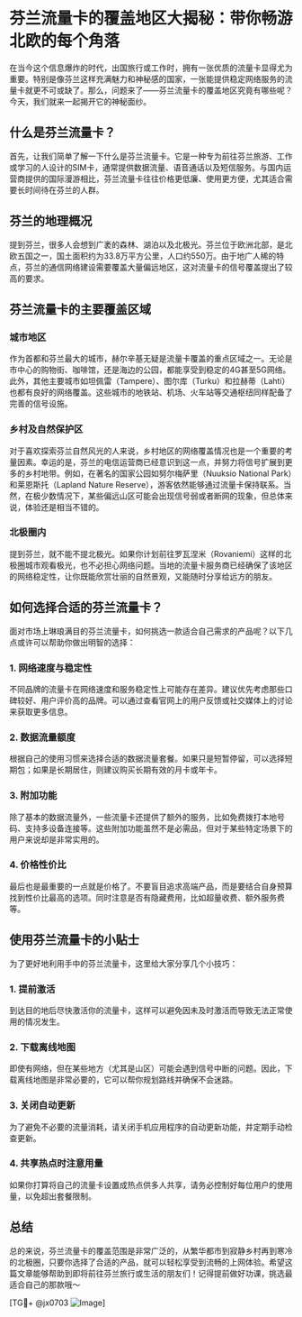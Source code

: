 # 芬兰流量卡的覆盖地区大揭秘：带你畅游北欧的每个角落

在当今这个信息爆炸的时代，出国旅行或工作时，拥有一张优质的流量卡显得尤为重要。特别是像芬兰这样充满魅力和神秘感的国家，一张能提供稳定网络服务的流量卡就更不可或缺了。那么，问题来了——芬兰流量卡的覆盖地区究竟有哪些呢？今天，我们就来一起揭开它的神秘面纱。

## 什么是芬兰流量卡？

首先，让我们简单了解一下什么是芬兰流量卡。它是一种专为前往芬兰旅游、工作或学习的人设计的SIM卡，通常提供数据流量、语音通话以及短信服务。与国内运营商提供的国际漫游相比，芬兰流量卡往往价格更低廉、使用更方便，尤其适合需要长时间待在芬兰的人群。

## 芬兰的地理概况

提到芬兰，很多人会想到广袤的森林、湖泊以及北极光。芬兰位于欧洲北部，是北欧五国之一，国土面积约为33.8万平方公里，人口约550万。由于地广人稀的特点，芬兰的通信网络建设需要覆盖大量偏远地区，这对流量卡的信号覆盖提出了较高的要求。

## 芬兰流量卡的主要覆盖区域

### 城市地区

作为首都和芬兰最大的城市，赫尔辛基无疑是流量卡覆盖的重点区域之一。无论是市中心的购物街、咖啡馆，还是海边的公园，都能享受到稳定的4G甚至5G网络。此外，其他主要城市如坦佩雷（Tampere）、图尔库（Turku）和拉赫蒂（Lahti）也都有良好的网络覆盖。这些城市的地铁站、机场、火车站等交通枢纽同样配备了完善的信号设施。

### 乡村及自然保护区

对于喜欢探索芬兰自然风光的人来说，乡村地区的网络覆盖情况也是一个重要的考量因素。幸运的是，芬兰的电信运营商已经意识到这一点，并努力将信号扩展到更多的乡村地带。例如，在著名的国家公园如努尔梅萨里（Nuuksio National Park）和莱恩斯托（Lapland Nature Reserve），游客依然能够通过流量卡保持联系。当然，在极少数情况下，某些偏远山区可能会出现信号弱或者断网的现象，但总体来说，体验还是相当不错的。

### 北极圈内

提到芬兰，就不能不提北极光。如果你计划前往罗瓦涅米（Rovaniemi）这样的北极圈城市观看极光，也不必担心网络问题。当地的流量卡服务商已经确保了该地区的网络稳定性，让你既能欣赏壮丽的自然景观，又能随时分享给远方的朋友。

## 如何选择合适的芬兰流量卡？

面对市场上琳琅满目的芬兰流量卡，如何挑选一款适合自己需求的产品呢？以下几点或许可以帮助你做出明智的选择：

### 1. 网络速度与稳定性

不同品牌的流量卡在网络速度和服务稳定性上可能存在差异。建议优先考虑那些口碑较好、用户评价高的品牌。可以通过查看官网上的用户反馈或社交媒体上的讨论来获取更多信息。

### 2. 数据流量额度

根据自己的使用习惯来选择合适的数据流量套餐。如果只是短暂停留，可以选择短期包；如果是长期居住，则建议购买长期有效的月卡或年卡。

### 3. 附加功能

除了基本的数据流量外，一些流量卡还提供了额外的服务，比如免费拨打本地号码、支持多设备连接等。这些附加功能虽然不是必需品，但对于某些特定场景下的用户来说却是非常实用的。

### 4. 价格性价比

最后也是最重要的一点就是价格了。不要盲目追求高端产品，而是要结合自身预算找到性价比最高的选项。同时注意是否有隐藏费用，比如超量收费、额外服务费等。

## 使用芬兰流量卡的小贴士

为了更好地利用手中的芬兰流量卡，这里给大家分享几个小技巧：

### 1. 提前激活

到达目的地后尽快激活你的流量卡，这样可以避免因未及时激活而导致无法正常使用的情况发生。

### 2. 下载离线地图

即使有网络，但在某些地方（尤其是山区）可能会遇到信号中断的问题。因此，下载离线地图是非常必要的，它可以帮你规划路线并确保不会迷路。

### 3. 关闭自动更新

为了避免不必要的流量消耗，请关闭手机应用程序的自动更新功能，并定期手动检查更新。

### 4. 共享热点时注意用量

如果你打算将自己的流量卡设置成热点供多人共享，请务必控制好每位用户的使用量，以免超出套餐限制。

## 总结

总的来说，芬兰流量卡的覆盖范围是非常广泛的，从繁华都市到寂静乡村再到寒冷的北极圈，只要你选择了合适的产品，就可以轻松享受到流畅的上网体验。希望这篇文章能够帮助到即将前往芬兰旅行或生活的朋友们！记得提前做好功课，挑选最适合自己的那款哦～

[TG💪+ @jx0703 ![Image](https://github.com/user-attachments/assets/dbca1d08-cadb-493c-b0ec-ad6f7a83f270)]